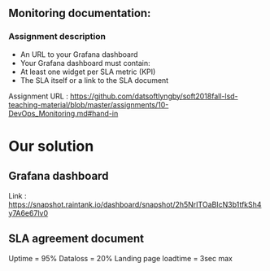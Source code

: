 ## Monitoring documentation:

### Assignment description
* An URL to your Grafana dashboard
* Your Grafana dashboard must contain:
* At least one widget per SLA metric (KPI)
* The SLA itself or a link to the SLA document

Assignment URL :
https://github.com/datsoftlyngby/soft2018fall-lsd-teaching-material/blob/master/assignments/10-DevOps_Monitoring.md#hand-in

# Our solution

## Grafana dashboard

Link : https://snapshot.raintank.io/dashboard/snapshot/2h5NrITOaBIcN3b1tfkSh4y7A6e67lv0

## SLA agreement document

Uptime = 95%
Dataloss = 20%
Landing page loadtime = 3sec max
